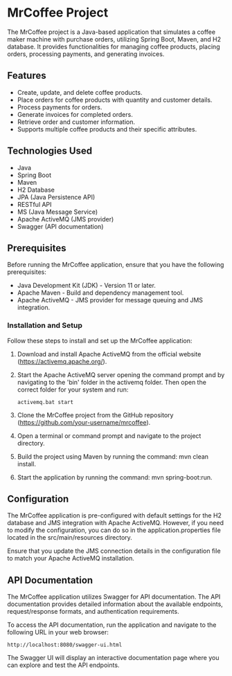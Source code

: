 # MrCoffee Project

The MrCoffee project is a Java-based application that simulates a coffee maker machine with purchase orders, utilizing Spring Boot, Maven, and H2 database. It provides functionalities for managing coffee products, placing orders, processing payments, and generating invoices.

## Features

- Create, update, and delete coffee products.
- Place orders for coffee products with quantity and customer details.
- Process payments for orders.
- Generate invoices for completed orders.
- Retrieve order and customer information.
- Supports multiple coffee products and their specific attributes.

## Technologies Used

- Java
- Spring Boot
- Maven
- H2 Database
- JPA (Java Persistence API)
- RESTful API
- MS (Java Message Service)
- Apache ActiveMQ (JMS provider)
- Swagger (API documentation)

## Prerequisites

Before running the MrCoffee application, ensure that you have the following prerequisites:

- Java Development Kit (JDK) - Version 11 or later.
- Apache Maven - Build and dependency management tool.
- Apache ActiveMQ - JMS provider for message queuing and JMS integration.

### Installation and Setup

Follow these steps to install and set up the MrCoffee application:

1. Download and install Apache ActiveMQ from the official website (https://activemq.apache.org/).
2. Start the Apache ActiveMQ server opening the command prompt and by navigating to the 'bin' folder in the activemq folder.
   Then open the correct folder for your system and run:
          
       activemq.bat start
3.  Clone the MrCoffee project from the GitHub repository (https://github.com/your-username/mrcoffee).
4.  Open a terminal or command prompt and navigate to the project directory.
5.  Build the project using Maven by running the command: mvn clean install.
6.  Start the application by running the command: mvn spring-boot:run.

## Configuration

The MrCoffee application is pre-configured with default settings for the H2 database and JMS integration with Apache ActiveMQ. However, if you need to modify the configuration, you can do so in the application.properties file located in the src/main/resources directory.

Ensure that you update the JMS connection details in the configuration file to match your Apache ActiveMQ installation.

## API Documentation

The MrCoffee application utilizes Swagger for API documentation. The API documentation provides detailed information about the available endpoints, request/response formats, and authentication requirements.

To access the API documentation, run the application and navigate to the following URL in your web browser:

    http://localhost:8080/swagger-ui.html

The Swagger UI will display an interactive documentation page where you can explore and test the API endpoints.

